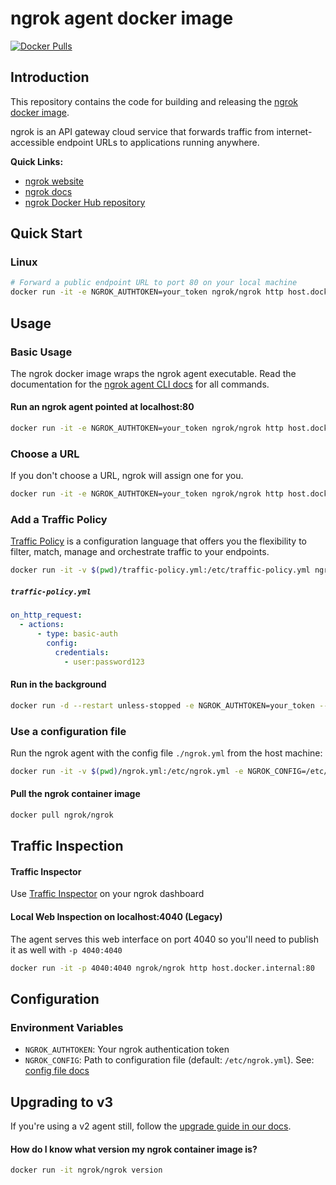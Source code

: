 # ngrok agent docker image

[![Docker Pulls](https://img.shields.io/docker/pulls/ngrok/ngrok.svg)](https://hub.docker.com/r/ngrok/ngrok)

## Introduction

This repository contains the code for building and releasing the [ngrok docker image][ngrok-dockerhub].

ngrok is an API gateway cloud service that forwards traffic from internet-accessible endpoint URLs to applications running anywhere.

**Quick Links:**
- [ngrok website][ngrok]
- [ngrok docs][ngrok-docs]
- [ngrok Docker Hub repository][ngrok-dockerhub]

## Quick Start

### Linux

```bash
# Forward a public endpoint URL to port 80 on your local machine
docker run -it -e NGROK_AUTHTOKEN=your_token ngrok/ngrok http host.docker.internal:80
```

## Usage

### Basic Usage

The ngrok docker image wraps the ngrok agent executable. Read the documentation for the [ngrok agent CLI docs](https://ngrok.com/docs/agent/cli/) for all commands.

#### Run an ngrok agent pointed at localhost:80

```bash
docker run -it -e NGROK_AUTHTOKEN=your_token ngrok/ngrok http host.docker.internal:80
```

### Choose a URL

If you don't choose a URL, ngrok will assign one for you.

```bash
docker run -it -e NGROK_AUTHTOKEN=your_token ngrok/ngrok http host.docker.internal:80 --url https://your-url-here.ngrok.app
```

### Add a Traffic Policy

[Traffic Policy](https://ngrok.com/docs/traffic-policy/) is a configuration language that offers you the flexibility to filter, match, manage and orchestrate traffic to your endpoints.

```bash
docker run -it -v $(pwd)/traffic-policy.yml:/etc/traffic-policy.yml ngrok/ngrok:alpine http host.docker.internal:80 --traffic-policy-file /etc/traffic-policy.yml
```

##### `traffic-policy.yml`

```yaml
on_http_request:
  - actions:
      - type: basic-auth
        config:
          credentials:
            - user:password123
```

#### Run in the background

```bash
docker run -d --restart unless-stopped -e NGROK_AUTHTOKEN=your_token --name ngrok-agent ngrok/ngrok http host.docker.internal:80
```

### Use a configuration file

Run the ngrok agent with the config file `./ngrok.yml` from the host machine:

```bash
docker run -it -v $(pwd)/ngrok.yml:/etc/ngrok.yml -e NGROK_CONFIG=/etc/ngrok.yml ngrok/ngrok:alpine http host.docker.internal:80
```

#### Pull the ngrok container image

```bash
docker pull ngrok/ngrok
```

## Traffic Inspection

#### Traffic Inspector

Use [Traffic Inspector](https://dashboard.ngrok.com/ac_aHNlbPD0YUEUrqWbr9xZQJUflCx/traffic-inspector) on your ngrok dashboard

#### Local Web Inspection on localhost:4040 (Legacy)

The agent serves this web interface on port 4040 so you'll need to publish it as well with `-p 4040:4040`

```bash
docker run -it -p 4040:4040 ngrok/ngrok http host.docker.internal:80
```

## Configuration

### Environment Variables

- `NGROK_AUTHTOKEN`: Your ngrok authentication token
- `NGROK_CONFIG`: Path to configuration file (default: `/etc/ngrok.yml`). See: [config file docs](ngrok-config-docs)


## Upgrading to v3

If you're using a v2 agent still, follow the [upgrade guide in our docs](https://ngrok.com/docs/guides/upgrade-v2-v3).


#### How do I know what version my ngrok container image is?

```bash
docker run -it ngrok/ngrok version
```

[ngrok-dockerhub]: https://hub.docker.com/r/ngrok/ngrok
[ngrok]: https://ngrok.com/
[ngrok-docs]: https://ngrok.com/docs
[ngrok-config-docs]: https://ngrok.com/docs/agent/config/
